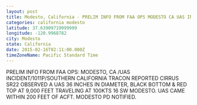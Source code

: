 ```yaml
---
layout: post
title: Modesto, California - PRELIM INFO FROM FAA OPS MODESTO CA UAS INCIDENT 1011P SOUTHERN CALIFORNIA TRACON REPORTED CIRRUS
categories: california modesto
latitude: 37.63909719999999
longitude: -120.9968782
city: Modesto
state: California
date: 2015-02-16T02:11:00.000Z
timeZoneName: Pacific Standard Time
---
```


PRELIM INFO FROM FAA OPS: MODESTO, CA /UAS INCIDENT/1011P/SOUTHERN CALIFORNIA TRACON REPORTED CIRRUS SR22 OBSERVED A UAS 36 INCHES IN DIAMETER, BLACK BOTTOM & RED TOP AT 9,000 FEET TRAVELING AT 100KTS 16 SW MODESTO. UAS CAME WITHIN 200 FEET OF ACFT. MODESTO PD NOTIFIED.